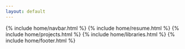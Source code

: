 ```yaml
---
layout: default
---
```


{% include home/navbar.html %}
{% include home/resume.html %}
{% include home/projects.html %}
{% include home/libraries.html %}
{% include home/footer.html %}